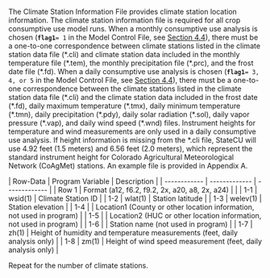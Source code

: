 The Climate Station Information File provides climate station location information.  The climate station information 
file is required for all crop consumptive use model runs.  When a monthly consumptive use analysis is chosen (__`flag1`__`= 1` 
in the Model Control File, see [Section 4.4](../InputDescription/44.md)), there must be a one-to-one correspondence between climate stations 
listed in the climate station data file (\*.cli) and climate station data included in the monthly temperature file 
(\*.tem), the monthly precipitation file (\*.prc), and the frost date file (\*.fd).  When a daily consumptive use 
analysis is chosen (__`flag1`__`= 3, 4, or 5` in the Model Control File, see [Section 4.4](../InputDescription/44.md)), there must be a one-to-one 
correspondence between the climate stations listed in the climate station data file (\*.cli) and the climate station 
data included in the frost date (\*.fd), daily maximum temperature (\*.tmx), daily minimum temperature (\*.tmn), daily 
precipitation (\*.pdy), daily solar radiation (\*.sol), daily vapor pressure (\*.vap), and daily wind speed (\*.wnd) 
files. Instrument heights for temperature and wind measurements are only used in a daily consumptive use analysis. 
If height information is missing from the \*.cli file, StateCU will use 4.92 feet (1.5 meters) and 6.56 feet (2.0 
meters), which represent the standard instrument height for Colorado Agricultural Meteorological Network (CoAgMet) 
stations.  An example file is provided in Appendix A.

 | Row-Data | Program Variable | Description |
    | ------------ | ------------- | ------------- |
	| Row 1 | Format (a12, f6.2, f9.2, 2x, a20, a8, 2x, a24) | |
    | 1-1 | wsid(1) | Climate Station ID |
	| 1-2 | wlat(1) | Station latitude |
	| 1-3 | welev(1) | Station elevation |
	| 1-4 | | Location1 (County or other location information, not used in program) |
	| 1-5 | | Location2 (HUC or other location information, not used in program) | 
	| 1-6 | | Station name (not used in program) | 
	| 1-7 | zh(1) | Height of humidity and temperature measurements (feet, daily analysis only) | 
	| 1-8 | zm(1) | Height of wind speed measurement (feet, daily analysis only) |
	
Repeat for the number of climate stations.
